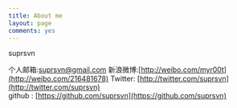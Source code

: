 ```yaml
---
title: About me
layout: page
comments: yes
---
```

  
suprsvn

个人邮箱:suprsvn@gmail.com
新浪微博:[http://weibo.com/myr00t](http://weibo.com/216481678)
Twitter: [http://twitter.com/suprsvn](http://twitter.com/suprsvn)      
github : [https://github.com/suprsvn](https://github.com/suprsvn)      

